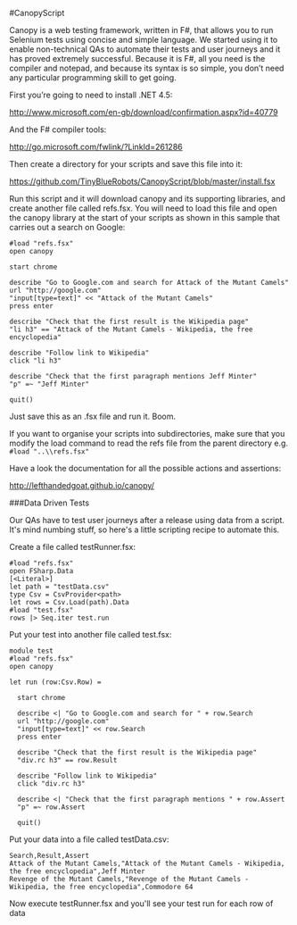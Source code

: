 #CanopyScript

Canopy is a web testing framework, written in F#, that allows you to run Selenium tests using concise and simple language. We started using it to enable non-technical QAs to automate their tests and user journeys and it has proved extremely successful. Because it is F#, all you need is the compiler and notepad, and because its syntax is so simple, you don’t need any particular programming skill to get going.

First you’re going to need to install .NET 4.5:

http://www.microsoft.com/en-gb/download/confirmation.aspx?id=40779

And the F# compiler tools:

http://go.microsoft.com/fwlink/?LinkId=261286

Then create a directory for your scripts and save this file into it:

https://github.com/TinyBlueRobots/CanopyScript/blob/master/install.fsx

Run this script and it will download canopy and its supporting libraries, and create another file called refs.fsx. You will need to load this file and open the canopy library at the start of your scripts as shown in this sample that carries out a search on Google:

```
#load "refs.fsx"
open canopy

start chrome

describe "Go to Google.com and search for Attack of the Mutant Camels"
url "http://google.com"
"input[type=text]" << "Attack of the Mutant Camels"
press enter

describe "Check that the first result is the Wikipedia page"
"li h3" == "Attack of the Mutant Camels - Wikipedia, the free encyclopedia"

describe "Follow link to Wikipedia"
click "li h3"

describe "Check that the first paragraph mentions Jeff Minter"
"p" =~ "Jeff Minter"

quit()
```

Just save this as an .fsx file and run it. Boom.

If you want to organise your scripts into subdirectories, make sure that you modify the load command to read the refs file from the parent directory e.g. ```#load "..\\refs.fsx"```

Have a look the documentation for all the possible actions and assertions:

http://lefthandedgoat.github.io/canopy/

###Data Driven Tests
 
Our QAs have to test user journeys after a release using data from a script. It's mind numbing stuff, so here's a little scripting recipe to automate this.

Create a file called testRunner.fsx:
```
#load "refs.fsx"
open FSharp.Data
[<Literal>]
let path = "testData.csv"
type Csv = CsvProvider<path>
let rows = Csv.Load(path).Data
#load "test.fsx"
rows |> Seq.iter test.run
```

Put your test into another file called test.fsx:
```
module test
#load "refs.fsx"
open canopy

let run (row:Csv.Row) =

  start chrome
  
  describe <| "Go to Google.com and search for " + row.Search
  url "http://google.com"
  "input[type=text]" << row.Search
  press enter
  
  describe "Check that the first result is the Wikipedia page"
  "div.rc h3" == row.Result
  
  describe "Follow link to Wikipedia"
  click "div.rc h3"
  
  describe <| "Check that the first paragraph mentions " + row.Assert
  "p" =~ row.Assert
  
  quit()
```

Put your data into a file called testData.csv:
```
Search,Result,Assert
Attack of the Mutant Camels,"Attack of the Mutant Camels - Wikipedia, the free encyclopedia",Jeff Minter
Revenge of the Mutant Camels,"Revenge of the Mutant Camels - Wikipedia, the free encyclopedia",Commodore 64
```

Now execute testRunner.fsx and you'll see your test run for each row of data
